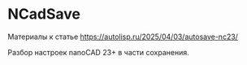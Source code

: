 # NCadSave

Материалы к статье https://autolisp.ru/2025/04/03/autosave-nc23/

Разбор настроек nanoCAD 23+ в части сохранения.
